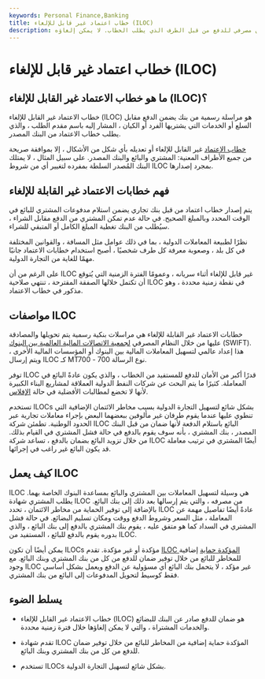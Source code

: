 ```yaml
---
keywords: Personal Finance,Banking
title: خطاب اعتماد غير قابل للإلغاء (ILOC)
description: خطاب الاعتماد غير القابل للإلغاء هو ضمان مصرفي للدفع من قبل الطرف الذي يطلب الخطاب. لا يمكن إلغاؤه.
---
```


# خطاب اعتماد غير قابل للإلغاء (ILOC)
## ما هو خطاب الاعتماد غير القابل للإلغاء (ILOC)؟

خطاب الاعتماد غير القابل للإلغاء (ILOC) هو مراسلة رسمية من بنك يضمن الدفع مقابل السلع أو الخدمات التي يشتريها الفرد أو الكيان ، المشار إليه باسم مقدم الطلب ، والذي يطلب خطاب الاعتماد من البنك المصدر.

[خطاب الاعتماد](/letterofcredit) غير القابل للإلغاء أو تعديله بأي شكل من الأشكال ، إلا بموافقة صريحة من جميع الأطراف المعنية: المشتري والبائع والبنك المصدر. على سبيل المثال ، لا يمتلك البنك المُصدر السلطة بمفرده لتغيير أي من شروط ILOC بمجرد إصدارها.

## فهم خطابات الاعتماد غير القابلة للإلغاء

يتم إصدار خطاب اعتماد من قبل بنك تجاري يضمن استلام مدفوعات المشتري للبائع في الوقت المحدد وبالمبلغ الصحيح. في حالة عدم تمكن المشتري من الدفع مقابل الشراء ، سيُطلب من البنك تغطية المبلغ الكامل أو المتبقي للشراء.

نظرًا لطبيعة المعاملات الدولية ، بما في ذلك عوامل مثل المسافة ، والقوانين المختلفة في كل بلد ، وصعوبة معرفة كل طرف شخصيًا ، أصبح استخدام خطابات الاعتماد جانبًا مهمًا للغاية من التجارة الدولية.

على الرغم من أن ILOC غير قابل للإلغاء أثناء سريانه ، وعمومًا الفترة الزمنية التي يُتوقع أن تكتمل خلالها الصفقة المقترحة ، تنتهي صلاحية ILOC في نقطة زمنية محددة ، وهو مذكور في خطاب الاعتماد.

## مواصفات ILOC

خطابات الاعتماد غير القابلة للإلغاء هي مراسلات بنكية رسمية يتم تحويلها والمصادقة عليها من خلال النظام المصرفي [لجمعية الاتصالات المالية العالمية بين البنوك](/swift) (SWIFT). هذا إعداد عالمي لتسهيل المعاملات المالية بين البنوك أو المؤسسات المالية الأخرى ، ويتم إرسال ILOC كـ MT700 - نوع الرسالة 700.

توفر ILOC قدرًا أكبر من الأمان للدفع للمستفيد من الخطاب ، والذي يكون عادةً البائع في المعاملة. كثيرًا ما يتم البحث عن شركات النفط الدولية العملاقة لمشاريع البناء الكبيرة لأنها لا تخضع لمطالبات الأفضلية في حالة [الإفلاس](/bankruptcy).

تستخدم ILOCs بشكل شائع لتسهيل التجارة الدولية بسبب مخاطر الائتمان الإضافية التي تنطوي عليها عندما يقوم طرفان غير مألوفين ببعضهما البعض بإجراء معاملات تجارية عبر الحدود الوطنية. تطمئن شركة ILOC البائع باستلام الدفعة لأنها ضمان من قبل البنك المصدر ، بنك المشتري ، بأنه سوف يقوم بالدفع في حالة فشل المشتري في القيام بذلك. من خلال تزويد البائع بضمان بالدفع ، تساعد شركة ILOC أيضًا المشتري في ترتيب معاملة قد يكون البائع غير راغب في إجرائها.

## كيف يعمل ILOC

ILOC هي وسيلة لتسهيل المعاملات بين المشتري والبائع بمساعدة البنوك الخاصة بهما. يطلب المشتري شهادة ILOC من مصرفه ، والتي يتم إرسالها بعد ذلك إلى بنك البائع. بالإضافة إلى توفير الحماية من مخاطر الائتمان ، تحدد ILOC عادةً أيضًا تفاصيل مهمة عن المعاملة ، مثل السعر وشروط الدفع ووقت ومكان تسليم البضائع. في حالة فشل المشتري في السداد كما هو متفق عليه ، يقوم بنك المشتري بالدفع إلى بنك البائع ، والذي بدوره يقوم بالدفع للبائع ، المستفيد من ILOC.

يمكن أيضًا أن تكون ILOCs مؤكدة أو غير مؤكدة. تقدم [ILOC المؤكدة حماية](/confirmed-letter-credit) إضافية للمخاطر للبائع من خلال توفير ضمان للدفع من كل من بنك المشتري وبنك البائع. مع وجود ILOC غير مؤكد ، لا يتحمل بنك البائع أي مسؤولية عن الدفع ويعمل بشكل أساسي فقط كوسيط لتحويل المدفوعات إلى البائع من بنك المشتري.

## يسلط الضوء

- خطاب الاعتماد غير القابل للإلغاء (ILOC) هو ضمان للدفع صادر عن البنك للبضائع والخدمات المشتراة ، والتي لا يمكن إلغاؤها خلال فترة زمنية محددة.

- تقدم شهادة ILOC المؤكدة حماية إضافية من المخاطر للبائع من خلال توفير ضمان للدفع من كل من بنك المشتري وبنك البائع.

- تستخدم ILOCs بشكل شائع لتسهيل التجارة الدولية.

